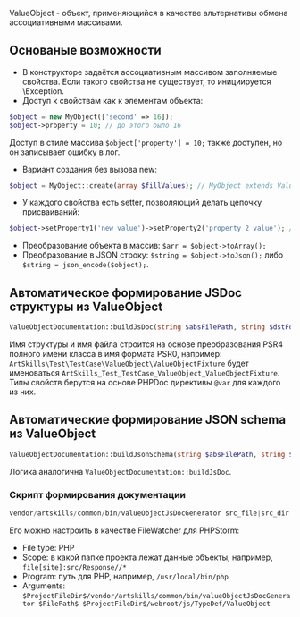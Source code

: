 ValueObject - объект, применяющийся в качестве альтернативы обмена ассоциативными массивами.

## Основаные возможности
* В конструкторе задаётся ассоциативным массивом заполняемые свойства. Если такого свойства не существует, то инициируется \Exception.
* Доступ к свойствам как к элементам объекта: 
```php 
$object = new MyObject(['second' => 16]);
$object->property = 10; // до этого было 16
``` 
Доступ в стиле массива ```$object['property'] = 10;``` также доступен, но он записывает ошибку в лог.
* Вариант создания без вызова new: 
```php
$object = MyObject::create(array $fillValues); // MyObject extends ValueObject
```
* У каждого свойства есть setter, позволяющий делать цепочку присваиваний: 
```php
$object->setProperty1('new value')->setProperty2('property 2 value'); // где имена свойств: property1 и property2 
```
* Преобразование объекта в массив: ```$arr = $object->toArray();```
* Преобразование в JSON строку: ```$string = $object->toJson();``` либо ```$string = json_encode($object);```.

## Автоматическое формирование JSDoc структуры из ValueObject
```php
ValueObjectDocumentation::buildJsDoc(string $absFilePath, string $dstFolder);
```
Имя структуры и имя файла строится на основе преобразования PSR4 полного имени класса в имя формата PSR0, например: ```ArtSkills\Test\TestCase\ValueObject\ValueObjectFixture```
будет именоваться ```ArtSkills_Test_TestCase_ValueObject_ValueObjectFixture```. Типы свойств берутся на основе PHPDoc директивы ```@var``` для каждого из них.

## Автоматические формирование JSON schema из ValueObject
```php
ValueObjectDocumentation::buildJsonSchema(string $absFilePath, string $dstSchemaFolder, string $schemaLocationUrl)
```
Логика аналогична ```ValueObjectDocumentation::buildJsDoc```.

### Скрипт формирования документации
```php 
vendor/artskills/common/bin/valueObjectJsDocGenerator src_file|src_dir dst_dir
```
Его можно настроить в качестве FileWatcher для PHPStorm:
* File type: PHP
* Scope: в какой папке проекта лежат данные объекты, например, ```file[site]:src/Response//*```
* Program: путь для PHP, например, ```/usr/local/bin/php```
* Arguments: ```$ProjectFileDir$/vendor/artskills/common/bin/valueObjectJsDocGenerator $FilePath$ $ProjectFileDir$/webroot/js/TypeDef/ValueObject```
